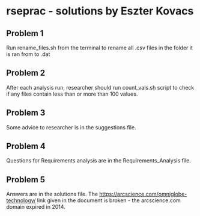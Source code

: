 # rseprac - solutions by Eszter Kovacs
## Problem 1
Run rename_files.sh from the terminal to rename all .csv files in the folder it is ran from to .dat

## Problem 2
After each analysis run, researcher should run count_vals.sh script to check if any files contain less than or more than 100 values.

## Problem 3
Some advice to researcher is in the suggestions file.

## Problem 4 
Questions for Requirements analysis are in the Requirements_Analysis file.

## Problem 5
Answers are in the solutions file. 
The https://arcscience.com/omniglobe-technology/ link given in the document is broken - the arcscience.com domain expired in 2014.
